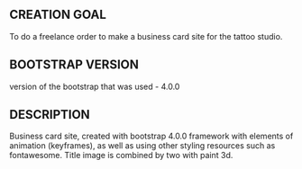 
## CREATION GOAL
To do a freelance order to make a business card site for the tattoo studio.
## BOOTSTRAP VERSION
version of the bootstrap that was used - 4.0.0

## DESCRIPTION
Business card site, created with bootstrap 4.0.0 framework with elements of animation 
(keyframes), as well as using other styling resources such as fontawesome.
Title image is combined by two with paint 3d.


